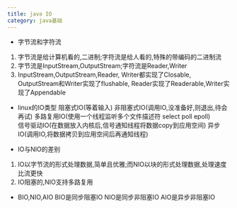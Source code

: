 ```yaml
---
title: java IO
category: java基础
---
```


- 字节流和字符流
1. 字节流是给计算机看的,二进制;字符流是给人看的,特殊的带编码的二进制流
2. 字节流是InputStream,OutputStream;字符流是Reader,Writer
3. InputStream,OutputStream,Reader, Writer都实现了Closable, OutputStream和Writer实现了flushable, Reader实现了Readerable,Writer实现了Appendable

- linux的IO类型
阻塞式IO(等着输入)
非阻塞式IO(调用IO,没准备好,则退出,待会再试)
多路复用IO(使用一个线程监听多个文件描述符 select poll epoll)\
信号驱动IO(在数据放入内核后,信号通知线程将数据copy到应用空间)
异步IO(调用IO,将数据拷贝到应用空间后再通知线程)

- IO与NIO的差别
1. IO以字节流的形式处理数据,简单且优雅;而NIO以块的形式处理数据,处理速度比流更快
2. IO阻塞的,NIO支持多路复用

- BIO,NIO,AIO
BIO是同步阻塞IO
NIO是同步非阻塞IO
AIO是异步非阻塞IO
